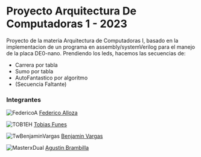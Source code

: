 # Proyecto Arquitectura De Computadoras 1 - 2023

Proyecto de la materia Arquitectura de Computadoras I, basado en la implementacion de un programa en assembly/systemVerilog para el manejo de la placa DE0-nano. Prendiendo los leds, hacemos las secuencias de:
- Carrera por tabla
- Sumo por tabla
- AutoFantastico por algoritmo
- (Secuencia Faltante)
  
### Integrantes

![FedericoA](https://github.com/fedealloza.png?size=70) [Federico Alloza](https://github.com/fedealloza)

![TOB1EH](https://github.com/TOB1EH.png?size=70) [Tobias Funes](https://github.com/TOB1EH)

![TwBenjaminVargas](https://github.com/TwBenjaminVargas.png?size=70) [Benjamin Vargas](https://github.com/TwBenjaminVargas)

![MasterxDual](https://github.com/MasterxDual.png?size=70) [Agustin Brambilla](https://github.com/MasterxDual)
